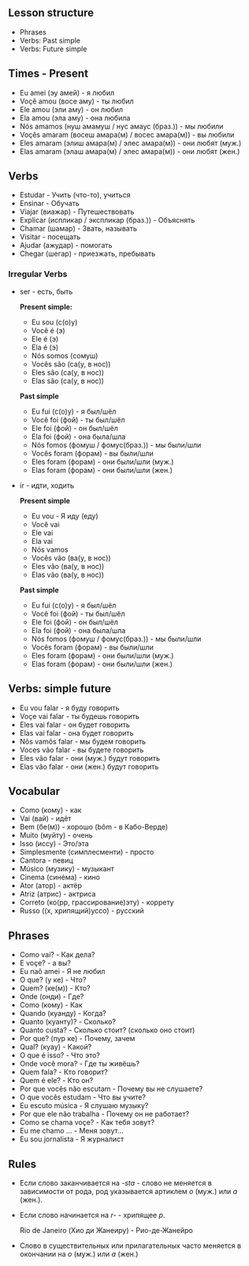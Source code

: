 ## Lesson structure

- Phrases
- Verbs: Past simple
- Verbs: Future simple

## Times - Present

- Eu amei (эу амей) - я любил
- Voçê amou (восе аму) - ты любил
- Ele amou (эли аму) - он любил
- Ela amou (эла аму) - она любила
- Nós amamos (нуш амамуш / нус амаус (браз.)) - мы любили
- Voçês amaram (восеш амара(м) / восес амара(м)) - вы любили
- Eles amaram (элиш амара(м) / элес амара(м)) - они любят (муж.)
- Elas amaram (элаш амара(м) / элес амара(м)) - они любят (жен.)


## Verbs

- Estudar - Учить (что-то), учиться
- Ensinar - Обучать
- Viajar (виажар) - Путешествовать
- Explicar (испликар / экспликар (браз.)) - Объяснять
- Chamar (шамар) - Звать, называть
- Visitar - посещать
- Ajudar (ажудар) - помогать
- Chegar (шегар) - приезжать, пребывать

### Irregular Verbs

- ser - есть, быть

  **Present simple:**
    - Eu sou (с(о)у)
    - Você é (э)
    - Ele é (э)
    - Ela é (э)
    - Nós somos (сомуш)
    - Vocês são (са(у, в нос))
    - Eles são (са(у, в нос))
    - Elas são (са(у, в нос))

  **Past simple**
    - Eu fui (с(о)у) - я был/шёл
    - Você foi (фой) - ты был/шёл
    - Ele foi (фой) - он был/шёл
    - Ela foi (фой) - она была/шла
    - Nós fomos (фомуш / фомус(браз.)) - мы были/шли
    - Vocês foram (форам) - вы были/шли
    - Eles foram (форам) - они были/шли (муж.)
    - Elas foram (форам) - они были/шли (жен.)

- ir - идти, ходить

  **Present simple** 
    - Eu vou - Я иду (еду)
    - Você vai
    - Ele vai
    - Ela vai
    - Nós vamos
    - Vocês vão (ва(у, в нос))
    - Eles vão (ва(у, в нос))
    - Elas vão (ва(у, в нос))

  **Past simple**
    - Eu fui (с(о)у) - я был/шёл
    - Você foi (фой) - ты был/шёл
    - Ele foi (фой) - он был/шёл
    - Ela foi (фой) - она была/шла
    - Nós fomos (фомуш / фомус(браз.)) - мы были/шли
    - Vocês foram (форам) - вы были/шли
    - Eles foram (форам) - они были/шли (муж.)
    - Elas foram (форам) - они были/шли (жен.)

## Verbs: simple future

- Eu vou falar - я буду говорить
- Voçe vai falar  - ты будешь говорить
- Eles vai falar - он будет говорить
- Elas vai falar - она будет говорить
- Nõs vamôs falar - мы будем говорить
- Voces vão falar - вы будете говорить
- Eles vão falar - они (муж.) будут говорить
- Elas vão falar - они (жен.) будут говорить

## Vocabular

- Como (кому) - как
- Vai (вай) - идёт
- Bem (бе(м)) - хорошо (bôm - в Кабо-Верде)
- Muito (муйту) - очень
- Isso (иссу) - Это/эта
- Simplesmente (симплесменти) - просто
- Cantora - певиц
- Músico (музику) - музыкант
- Cinema (синéма) - кино 
- Ator (атор) - актёр
- Atriz (атрис) - актриса
- Correto (ко(рр, грассирование)эту) - коррету
- Russo ((х, хрипящий)уссо) - русский

## Phrases

- Como vai? - Как дела?
- E voçe? - а вы?
- Eu naõ amei - Я не любил
- O que? (у ке) - Что?
- Quem? (ке(м)) - Кто?
- Onde (онди) - Где?
- Como (кому) - Как
- Quando (куанду) - Когда?
- Quanto (куанту)? - Сколько?
- Quanto custa? - Сколько стоит? (сколько оно стоит)
- Por que? (пур ке) - Почему, зачем
- Qual? (куау) - Какой?
- O que é isso? - Что это?
- Onde você mora? - Где ты живёшь?
- Quem fala? - Кто говорит?
- Quem é ele? - Кто он?
- Por que vocês não escutam - Почему вы не слушаете?
- O que vocês estudam - Что вы учите?
- Eu escuto música - Я слушаю музыку?
- Por que ele não trabalha - Почему он не работает?
- Como se chama voçe? - Как тебя зовут?
- Eu me chamo ... - Меня зовут... 
- Eu sou jornalista - Я журналист

## Rules

- Если слово заканчивается на *-sta* - слово не меняется в зависимости от рода, род указывается артиклем *o* (муж.) или *a* (жен.). 
- Если слово начинается на *r-* - хрипящее *р*. 
  
  Rio de Janeiro (Хио ди Жанеиру) - Рио-де-Жанейро 

- Слово в существительных или прилагательных часто меняется в окончании на *o* (муж.) или *а* (жен.)